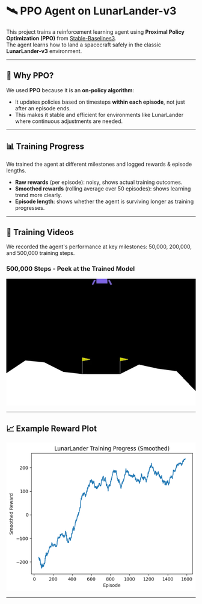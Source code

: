 # 🛰️ PPO Agent on LunarLander-v3

This project trains a reinforcement learning agent using **Proximal Policy Optimization (PPO)** from [Stable-Baselines3](https://github.com/DLR-RM/stable-baselines3).  
The agent learns how to land a spacecraft safely in the classic **LunarLander-v3** environment.

---

## 🎯 Why PPO?
We used **PPO** because it is an **on-policy algorithm**:  
- It updates policies based on timesteps **within each episode**, not just after an episode ends.  
- This makes it stable and efficient for environments like LunarLander where continuous adjustments are needed.

---

## 📊 Training Progress
We trained the agent at different milestones and logged rewards & episode lengths.

- **Raw rewards** (per episode): noisy, shows actual training outcomes.  
- **Smoothed rewards** (rolling average over 50 episodes): shows learning trend more clearly.  
- **Episode length**: shows whether the agent is surviving longer as training progresses.  

---

## 🎥 Training Videos

We recorded the agent's performance at key milestones: 50,000, 200,000, and 500,000 training steps.

### 500,000 Steps - Peek at the Trained Model

![500k Steps GIF](./videos/ppo_lunar_500000.gif)

---

## 📈 Example Reward Plot

![Reward Progress](./plots/smoothed_rewards.png)

---
